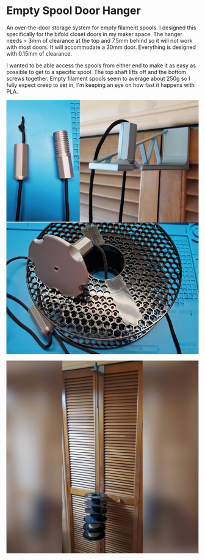 # Empty Spool Door Hanger

An over-the-door storage system for empty filament spools. I designed this specifically for the bifold closet doors in my maker space. The hanger needs > 3mm of clearance at the top and 7.5mm behind so it will not work with most doors. It will accommodate a 30mm door. Everything is designed with 0.15mm of clearance.

I wanted to be able access the spools from either end to make it as easy as possible to get to a specific spool. The top shaft lifts off and the bottom screws together. Empty filament spools seem to average about 250g so I fully expect creep to set in, I'm keeping an eye on how fast it happens with PLA.

![collage](images/collage.jpg)

![hanging view](images/hanging.jpg)